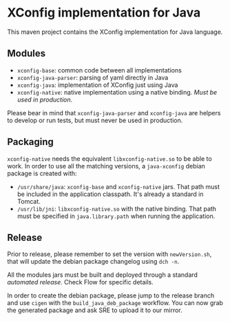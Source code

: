 # XConfig implementation for Java
This maven project contains the XConfig implementation for Java language.

## Modules
- `xconfig-base`: common code between all implementations
- `xconfig-java-parser`: parsing of yaml directly in Java
- `xconfig-java`: implementation of XConfig just using Java
- `xconfig-native`: native implementation using a native binding. *Must be used in production*.

Please bear in mind that `xconfig-java-parser` and `xconfig-java` are helpers
to develop or run tests, but must never be used in production.

## Packaging
`xconfig-native` needs the equivalent `libxconfig-native.so` to be able to work.
In order to use all the matching versions, a `java-xconfig` debian package
is created with:

- `/usr/share/java`: `xconfig-base` and `xconfig-native` jars. That path must
be included in the application classpath. It's already a standard in Tomcat.
- `/usr/lib/jni`: `libxconfig-native.so` with the native binding. That path
must be specified in `java.library.path` when running the application.

## Release
Prior to release, please remember to set the version with `newVersion.sh`,
that will update the debian package changelog using `dch -n`.

All the modules jars must be built and deployed through a standard *automated
release*. Check Flow for specific details.

In order to create the debian package, please jump to the release branch and
use `cigen` with the `build_java_deb_package` workflow. You can now grab
the generated package and ask SRE to upload it to our mirror.

